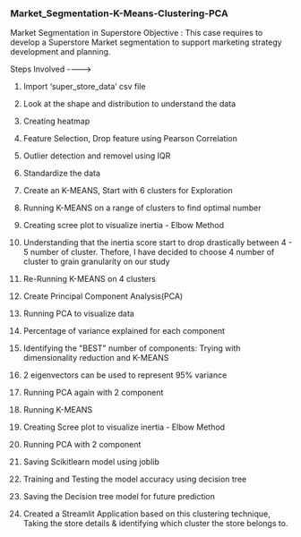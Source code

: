### Market_Segmentation-K-Means-Clustering-PCA

Market Segmentation in Superstore
Objective :
This case requires to develop a Superstore Market segmentation to support marketing strategy 
development and planning.

Steps Involved ---->

1. Import ‘super_store_data’ csv file

2. Look at the shape and distribution to understand the data

3. Creating heatmap

4. Feature Selection, Drop feature using Pearson Correlation

5. Outlier detection and removel using IQR

6. Standardize the data

7. Create an K-MEANS, Start with 6 clusters for Exploration

8. Running K-MEANS on a range of clusters to find optimal number 

9. Creating scree plot to visualize inertia - Elbow Method

10. Understanding that the inertia score start to drop drastically between 4 - 5 number of cluster. Thefore, I have decided to choose 4 number of cluster to grain granularity on our study

11. Re-Running K-MEANS on 4 clusters 

12. Create Principal Component Analysis(PCA)

13. Running PCA to visualize data 

14. Percentage of variance explained for each component 

15. Identifying the "BEST" number of components: Trying with dimensionality reduction and K-MEANS

16. 2 eigenvectors can be used to represent 95% variance

17. Running PCA again with 2 component

18. Running K-MEANS

19. Creating Scree plot to visualize inertia - Elbow Method

20. Running PCA with 2 component

21. Saving Scikitlearn model using joblib

22. Training and Testing the model accuracy using decision tree

23. Saving the Decision tree model for future prediction

24. Created a Streamlit Application based on this clustering technique, Taking the store details & identifying which cluster the store belongs to.

